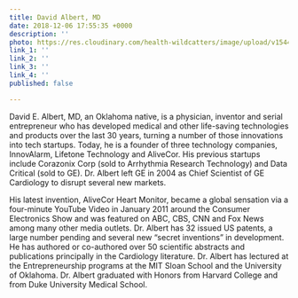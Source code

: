 ```yaml
---
title: David Albert, MD
date: 2018-12-06 17:55:35 +0000
description: ''
photo: https://res.cloudinary.com/health-wildcatters/image/upload/v1544119234/David-Albert.jpg
link_1: ''
link_2: ''
link_3: ''
link_4: ''
published: false

---
```

David E. Albert, MD, an Oklahoma native, is a physician, inventor and serial entrepreneur who has developed medical and other life-saving technologies and products over the last 30 years, turning a number of those innovations into tech startups. Today, he is a founder of three technology companies, InnovAlarm, Lifetone Technology and AliveCor. His previous startups include Corazonix Corp (sold to Arrhythmia Research Technology) and Data Critical (sold to GE). Dr. Albert left GE in 2004 as Chief Scientist of GE Cardiology to disrupt several new markets.

His latest invention, AliveCor Heart Monitor, became a global sensation via a four-minute YouTube Video in January 2011 around the Consumer Electronics Show and was featured on ABC, CBS, CNN and Fox News among many other media outlets. Dr. Albert has 32 issued US patents, a large number pending and several new “secret inventions” in development. He has authored or co-authored over 50 scientific abstracts and publications principally in the Cardiology literature. Dr. Albert has lectured at the Entrepreneurship programs at the MIT Sloan School and the University of Oklahoma. Dr. Albert graduated with Honors from Harvard College and from Duke University Medical School.